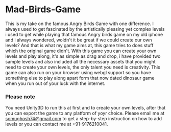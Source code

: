 # Mad-Birds-Game
This is my take on the famous Angry Birds Game with one difference.
I always used to get fascinated by the artistically pleasing yet complex levels i used to get while playing that famous Angry birds game on my old iphone and i always wondered, woldn't it be great if we could create our own levels? And that is what my game aims at, this game tries to does stuff which the original game didn't. With this game you can create your own levels and play along, it's as simple as drag and drop, i have provided two sample levels and also included all the necessary assets that you might need to create your own levels, the only talent you need is creativity. This game can also run on your browser using webgl support so you have something else to play along apart form that now dated dinosaur game when you run out of your luck with the internet.

### Please note
You need Unity3D to run this at first and to create your own levels, after that you can export the game to any platform of yoyr choice. Please email me at somughosh74@gmail.com to get a step-by-step instruction on how to add levels or you can contact me at +91-9176210041.
